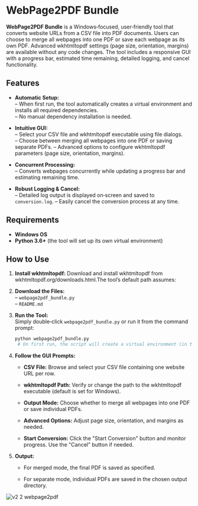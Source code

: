 # WebPage2PDF Bundle


**WebPage2PDF Bundle** is a Windows‑focused, user‑friendly tool that converts website URLs from a CSV file into PDF documents. Users can choose to merge all webpages into one PDF or save each webpage as its own PDF. Advanced wkhtmltopdf settings (page size, orientation, margins) are available without any code changes. The tool includes a responsive GUI with a progress bar, estimated time remaining, detailed logging, and cancel functionality.

## Features

- **Automatic Setup:**  
  – When first run, the tool automatically creates a virtual environment and installs all required dependencies.  
  – No manual dependency installation is needed.

- **Intuitive GUI:**  
  – Select your CSV file and wkhtmltopdf executable using file dialogs.  
  – Choose between merging all webpages into one PDF or saving separate PDFs.
  – Advanced options to configure wkhtmltopdf parameters (page size, orientation, margins).

- **Concurrent Processing:**  
  – Converts webpages concurrently while updating a progress bar and estimating remaining time.
  
- **Robust Logging & Cancel:**  
  – Detailed log output is displayed on‑screen and saved to `conversion.log`.
  – Easily cancel the conversion process at any time.

## Requirements

- **Windows OS**  
- **Python 3.6+** (the tool will set up its own virtual environment)

## How to Use

1.  **Install wkhtmltopdf:** Download and install wkhtmltopdf from wkhtmltopdf.org/downloads.html.The tool’s default path assumes:

2. **Download the Files:**  
   – `webpage2pdf_bundle.py`  
   – `README.md`

3. **Run the Tool:**  
   Simply double‑click `webpage2pdf_bundle.py` or run it from the command prompt:

   ```bash
   python webpage2pdf_bundle.py
    # On first run, the script will create a virtual environment (in the venv folder), install required dependencies, and relaunch itself automatically.

4. **Follow the GUI Prompts:**

    *   **CSV File:** Browse and select your CSV file containing one website URL per row.
        
    *   **wkhtmltopdf Path:** Verify or change the path to the wkhtmltopdf executable (default is set for Windows).

    *   **Output Mode:** Choose whether to merge all webpages into one PDF or save individual PDFs.
        
    *   **Advanced Options:** Adjust page size, orientation, and margins as needed.

        
    *   **Start Conversion:** Click the "Start Conversion" button and monitor progress. Use the "Cancel" button if needed.
        
4.  **Output:**
    
    *   For merged mode, the final PDF is saved as specified.
        

    *   For separate mode, individual PDFs are saved in the chosen output directory.
  



![v2 2 webpage2pdf](https://github.com/user-attachments/assets/97eee773-fe5f-440a-a56c-3b27abcfddb9)


     

